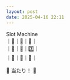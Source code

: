 ```yaml
---
layout: post
date: 2025-04-16 22:11
---
```


Slot Machine<br />
｜🍇｜🍇｜🍇｜<br />
｜💎｜🍒｜7️⃣｜<br />
｜🍇｜💎｜🏴｜<br />

🎉 当たり！ 🎉

